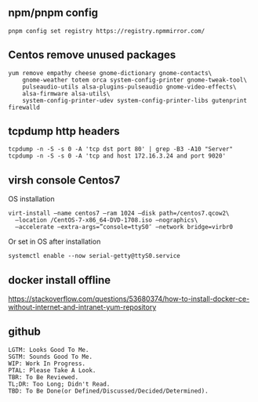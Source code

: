 ## npm/pnpm config
```
pnpm config set registry https://registry.npmmirror.com/
```

## Centos remove unused packages
```
yum remove empathy cheese gnome-dictionary gnome-contacts\
    gnome-weather totem orca system-config-printer gnome-tweak-tool\
    pulseaudio-utils alsa-plugins-pulseaudio gnome-video-effects\
    alsa-firmware alsa-utils\
    system-config-printer-udev system-config-printer-libs gutenprint firewalld 
```

## tcpdump http headers
```
tcpdump -n -S -s 0 -A 'tcp dst port 80' | grep -B3 -A10 "Server"
tcpdump -n -S -s 0 -A 'tcp and host 172.16.3.24 and port 9020'
```

## virsh console Centos7
OS installation  
```
virt-install –name centos7 –ram 1024 –disk path=/centos7.qcow2\
  –location /CentOS-7-x86_64-DVD-1708.iso –nographics\
  –accelerate –extra-args=”console=ttyS0″ –network bridge=virbr0
```
Or set in OS after installation
```
systemctl enable --now serial-getty@ttyS0.service
```

## docker install offline
https://stackoverflow.com/questions/53680374/how-to-install-docker-ce-without-internet-and-intranet-yum-repository

## github
```
LGTM: Looks Good To Me.
SGTM: Sounds Good To Me.
WIP: Work In Progress. 
PTAL: Please Take A Look.
TBR: To Be Reviewed. 
TL;DR: Too Long; Didn't Read. 
TBD: To Be Done(or Defined/Discussed/Decided/Determined). 
```

